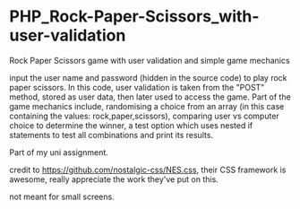 # PHP_Rock-Paper-Scissors_with-user-validation
Rock Paper Scissors game with user validation and simple game mechanics


input the user name and password (hidden in the source code) to play rock paper scissors.
In this code, user validation is taken from the "POST" method, stored as user data, then later used to access the game.
Part of the game mechanics include, randomising a choice from an array (in this case containing the values: rock,paper,scissors), comparing user vs computer choice to determine the winner, a test option which uses nested if statements to test all combinations and print its results.

Part of my uni assignment. 

credit to https://github.com/nostalgic-css/NES.css, their CSS framework is awesome, really appreciate the work they've put on this.

not meant for small screens.
